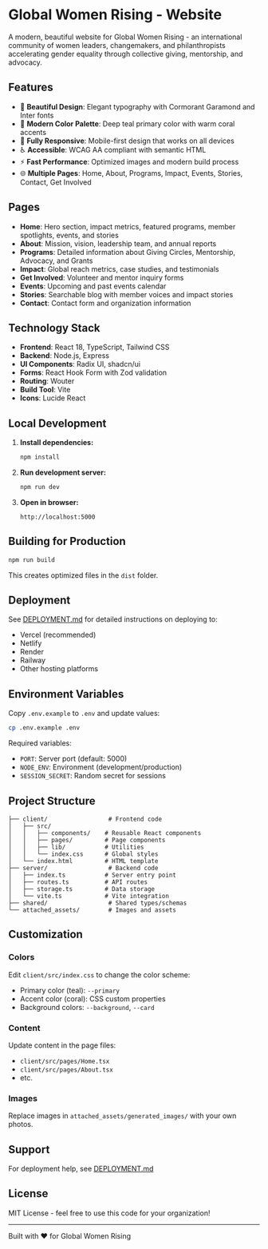 # Global Women Rising - Website

A modern, beautiful website for Global Women Rising - an international community of women leaders, changemakers, and philanthropists accelerating gender equality through collective giving, mentorship, and advocacy.

## Features

- 🎨 **Beautiful Design**: Elegant typography with Cormorant Garamond and Inter fonts
- 🎨 **Modern Color Palette**: Deep teal primary color with warm coral accents
- 📱 **Fully Responsive**: Mobile-first design that works on all devices
- ♿ **Accessible**: WCAG AA compliant with semantic HTML
- ⚡ **Fast Performance**: Optimized images and modern build process
- 🌐 **Multiple Pages**: Home, About, Programs, Impact, Events, Stories, Contact, Get Involved

## Pages

- **Home**: Hero section, impact metrics, featured programs, member spotlights, events, and stories
- **About**: Mission, vision, leadership team, and annual reports
- **Programs**: Detailed information about Giving Circles, Mentorship, Advocacy, and Grants
- **Impact**: Global reach metrics, case studies, and testimonials
- **Get Involved**: Volunteer and mentor inquiry forms
- **Events**: Upcoming and past events calendar
- **Stories**: Searchable blog with member voices and impact stories
- **Contact**: Contact form and organization information

## Technology Stack

- **Frontend**: React 18, TypeScript, Tailwind CSS
- **Backend**: Node.js, Express
- **UI Components**: Radix UI, shadcn/ui
- **Forms**: React Hook Form with Zod validation
- **Routing**: Wouter
- **Build Tool**: Vite
- **Icons**: Lucide React

## Local Development

1. **Install dependencies:**
   ```bash
   npm install
   ```

2. **Run development server:**
   ```bash
   npm run dev
   ```

3. **Open in browser:**
   ```
   http://localhost:5000
   ```

## Building for Production

```bash
npm run build
```

This creates optimized files in the `dist` folder.

## Deployment

See [DEPLOYMENT.md](DEPLOYMENT.md) for detailed instructions on deploying to:
- Vercel (recommended)
- Netlify
- Render
- Railway
- Other hosting platforms

## Environment Variables

Copy `.env.example` to `.env` and update values:

```bash
cp .env.example .env
```

Required variables:
- `PORT`: Server port (default: 5000)
- `NODE_ENV`: Environment (development/production)
- `SESSION_SECRET`: Random secret for sessions

## Project Structure

```
├── client/                 # Frontend code
│   ├── src/
│   │   ├── components/    # Reusable React components
│   │   ├── pages/         # Page components
│   │   ├── lib/           # Utilities
│   │   └── index.css      # Global styles
│   └── index.html         # HTML template
├── server/                 # Backend code
│   ├── index.ts           # Server entry point
│   ├── routes.ts          # API routes
│   ├── storage.ts         # Data storage
│   └── vite.ts            # Vite integration
├── shared/                 # Shared types/schemas
└── attached_assets/        # Images and assets
```

## Customization

### Colors
Edit `client/src/index.css` to change the color scheme:
- Primary color (teal): `--primary`
- Accent color (coral): CSS custom properties
- Background colors: `--background`, `--card`

### Content
Update content in the page files:
- `client/src/pages/Home.tsx`
- `client/src/pages/About.tsx`
- etc.

### Images
Replace images in `attached_assets/generated_images/` with your own photos.

## Support

For deployment help, see [DEPLOYMENT.md](DEPLOYMENT.md)

## License

MIT License - feel free to use this code for your organization!

---

Built with ❤️ for Global Women Rising
